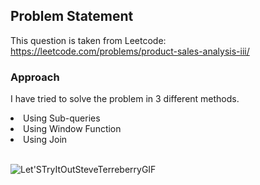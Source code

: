## Problem Statement

This question is taken from Leetcode: https://leetcode.com/problems/product-sales-analysis-iii/

### Approach
I have tried to solve the problem in 3 different methods.
<li>Using Sub-queries</li>
<li>Using Window Function</li>
<li>Using Join</li>

<br>

![Let'STryItOutSteveTerreberryGIF](https://github.com/HeatTransfer/SQL_Mastery_Marathon/assets/53636141/a3952bdb-046f-4713-928e-37c670db93b2)
